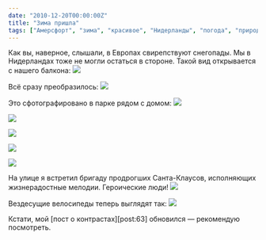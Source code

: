 ```yaml
---
date: "2010-12-20T00:00:00Z"
title: "Зима пришла"
tags: ["Амерсфорт", "зима", "красивое", "Нидерланды", "погода", "природа", "снег"]
---
```


Как вы, наверное, слышали, в Европах свирепствуют снегопады. Мы в Нидерландах тоже не могли остаться в стороне. Такой вид открывается с нашего балкона:
![](img:1.bp.blogspot.com/-WCSNGfdlqAQ/ThibaZVh9mI/AAAAAAAAJAE/N8FvC8APHYw/s1600/DSC00481.picasaweb.jpg:a)

<!--more-->

Всё сразу преобразилось:
![](img:2.bp.blogspot.com/-WXJWHIEue1A/Thiai6iVrTI/AAAAAAAAI9Q/8XHpM5sPYN4/s1600/DSC00484.picasaweb.jpg:a)

Это сфотографировано в парке рядом с домом:
![](img:1.bp.blogspot.com/-4Y6YAfjmGQg/ThiaTGU67fI/AAAAAAAAI8U/R_NK1Fb3xgo/s1600/DSC00486.picasaweb.jpg:a)

![](img:1.bp.blogspot.com/-zRaQXbXhSMk/ThibGTLQNFI/AAAAAAAAI-8/362bukQHj4I/s1600/DSC00489.picasaweb.jpg:a)

![](img:4.bp.blogspot.com/-Y7ZdibLJtAg/ThibWA1G_II/AAAAAAAAI_0/SUKWK1qm6pM/s1600/DSC00491.picasaweb.jpg:a)

![](img:2.bp.blogspot.com/-A6hSktZ-NTI/ThibPuMfzuI/AAAAAAAAI_c/BVz981I-SK0/s1600/DSC00492.picasaweb.jpg:a)

![](img:4.bp.blogspot.com/-wx1PEq2GUTE/ThibBKqBn1I/AAAAAAAAI-k/YYdotxOwLWk/s1600/DSC00493.picasaweb.jpg:a)

На улице я встретил бригаду продрогших Санта-Клаусов, исполняющих жизнерадостные мелодии. Героические люди!
![](img:4.bp.blogspot.com/-94bDGGaDiog/ThibEk-tQdI/AAAAAAAAI-0/6-7GH1y9vhY/s1600/DSC00502.picasaweb.jpg:a)

Вездесущие велосипеды теперь выглядят так:
![](img:2.bp.blogspot.com/-TuVEDPPDaOg/ThiaBJDwGlI/AAAAAAAAI7U/WQoMDCsjCcI/s1600/DSC00504.picasaweb.jpg:a)

Кстати, мой [пост о контрастах][post:63] обновился — рекомендую посмотреть.
